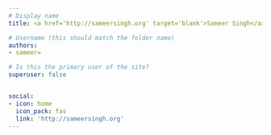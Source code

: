 ```yaml
---
# Display name
title: <a href='http://sameersingh.org' target='blank'>Sameer Singh</a>

# Username (this should match the folder name)
authors:
- sameer=

# Is this the primary user of the site?
superuser: false


social:
- icon: home
  icon_pack: fas
  link: 'http://sameersingh.org'
---
```

